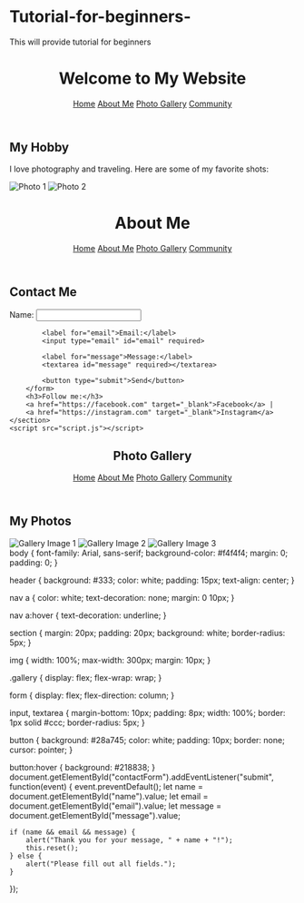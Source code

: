 # Tutorial-for-beginners-
This will provide tutorial for beginners 
<!DOCTYPE html>
<html lang="en">
<head>
    <meta charset="UTF-8">
    <meta name="viewport" content="width=device-width, initial-scale=1.0">
    <title>Home</title>
    <link rel="stylesheet" href="styles.css">
</head>
<body>
    <header>
        <h1>Welcome to My Website</h1>
        <nav>
            <a href="index.html">Home</a>
            <a href="about.html">About Me</a>
            <a href="gallery.html">Photo Gallery</a>
            <a href="community.html">Community</a>
        </nav>
    </header>
    <section>
        <h2>My Hobby</h2>
        <p>I love photography and traveling. Here are some of my favorite shots:</p>
        <img src="images/photo1.jpg" alt="Photo 1">
        <img src="images/photo2.jpg" alt="Photo 2">
    </section>
</body>
</html>
<!DOCTYPE html>
<html lang="en">
<head>
    <meta charset="UTF-8">
    <meta name="viewport" content="width=device-width, initial-scale=1.0">
    <title>About Me</title>
    <link rel="stylesheet" href="styles.css">
</head>
<body>
    <header>
        <h1>About Me</h1>
        <nav>
            <a href="index.html">Home</a>
            <a href="about.html">About Me</a>
            <a href="gallery.html">Photo Gallery</a>
            <a href="community.html">Community</a>
        </nav>
    </header>
    <section>
        <h2>Contact Me</h2>
        <form id="contactForm">
            <label for="name">Name:</label>
            <input type="text" id="name" required>
            
            <label for="email">Email:</label>
            <input type="email" id="email" required>
            
            <label for="message">Message:</label>
            <textarea id="message" required></textarea>
            
            <button type="submit">Send</button>
        </form>
        <h3>Follow me:</h3>
        <a href="https://facebook.com" target="_blank">Facebook</a> |
        <a href="https://instagram.com" target="_blank">Instagram</a>
    </section>
    <script src="script.js"></script>
</body>
</html>
<!DOCTYPE html>
<html lang="en">
<head>
    <meta charset="UTF-8">
    <meta name="viewport" content="width=device-width, initial-scale=1.0">
    <title>Photo Gallery</title>
    <link rel="stylesheet" href="styles.css">
</head>
<body>
    <header>
        <h1>Photo Gallery</h1>
        <nav>
            <a href="index.html">Home</a>
            <a href="about.html">About Me</a>
            <a href="gallery.html">Photo Gallery</a>
            <a href="community.html">Community</a>
        </nav>
    </header>
    <section>
        <h2>My Photos</h2>
        <div class="gallery">
            <img src="images/photo3.jpg" alt="Gallery Image 1">
            <img src="images/photo4.jpg" alt="Gallery Image 2">
            <img src="images/photo5.jpg" alt="Gallery Image 3">
        </div>
    </section>
</body>
</html>
body {
    font-family: Arial, sans-serif;
    background-color: #f4f4f4;
    margin: 0;
    padding: 0;
}

header {
    background: #333;
    color: white;
    padding: 15px;
    text-align: center;
}

nav a {
    color: white;
    text-decoration: none;
    margin: 0 10px;
}

nav a:hover {
    text-decoration: underline;
}

section {
    margin: 20px;
    padding: 20px;
    background: white;
    border-radius: 5px;
}

img {
    width: 100%;
    max-width: 300px;
    margin: 10px;
}

.gallery {
    display: flex;
    flex-wrap: wrap;
}

form {
    display: flex;
    flex-direction: column;
}

input, textarea {
    margin-bottom: 10px;
    padding: 8px;
    width: 100%;
    border: 1px solid #ccc;
    border-radius: 5px;
}

button {
    background: #28a745;
    color: white;
    padding: 10px;
    border: none;
    cursor: pointer;
}

button:hover {
    background: #218838;
}
document.getElementById("contactForm").addEventListener("submit", function(event) {
    event.preventDefault();
    let name = document.getElementById("name").value;
    let email = document.getElementById("email").value;
    let message = document.getElementById("message").value;

    if (name && email && message) {
        alert("Thank you for your message, " + name + "!");
        this.reset();
    } else {
        alert("Please fill out all fields.");
    }
});
